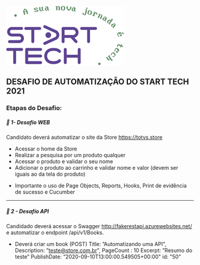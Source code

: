 
![Logo](https://github.com/Ingrid2110rj/DesafioTotvs/blob/main/Logo.jpeg)



## DESAFIO DE AUTOMATIZAÇÃO DO START TECH 2021

###  Etapas do Desafio:

##### :triangular_flag_on_post: 1- Desafio WEB 

Candidato deverá automatizar o site da Store https://totvs.store

- Acessar o home da Store 
- Realizar a pesquisa por um produto qualquer 
- Acessar o produto e validar o seu nome 
- Adicionar o produto ao carrinho e validar nome e valor (devem ser iguais ao da tela do produto)
* Importante o uso de Page Objects, Reports, Hooks, Print de evidência de sucesso e Cucumber 

---

##### :triangular_flag_on_post: 2 - Desafio API 

Candidado deverá acessar o Swagger http://fakerestapi.azurewebsites.net/ e automatizar o endpoint /api/v1/Books.

- Deverá criar um book (POST) Title: ”Automatizando uma API", Description: ”teste@store.com.br", PageCount : 10 Excerpt: ”Resumo do teste” PublishDate: “2020-09-10T13:00:00.549505+00:00" id: "50"


